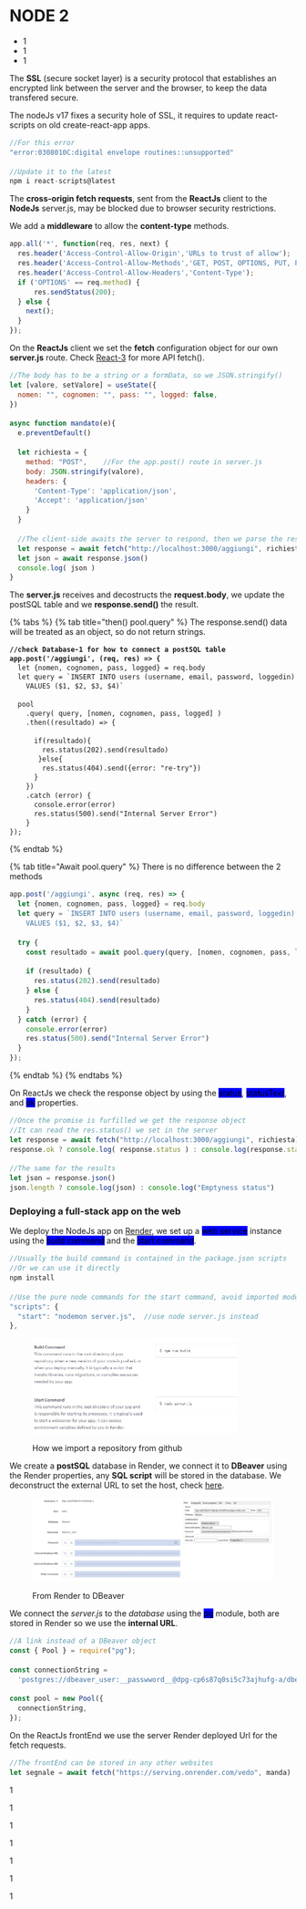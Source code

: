 # NODE 2

* 1
* 1
* 1

The **SSL** (secure socket layer) is a security protocol that establishes an encrypted link between the server and the browser, to keep the data transfered secure.

The nodeJs v17 fixes a security hole of SSL, it requires to update react-scripts on old create-react-app apps.

```jsx
//For this error
"error:0308010C:digital envelope routines::unsupported"

//Update it to the latest
npm i react-scripts@latest
```

The **cross-origin fetch requests**, sent from the **ReactJs** client to the **NodeJs** server.js, may be blocked due to browser security restrictions.&#x20;

We add a **middleware** to allow the **content-type** methods.

```jsx
app.all('*', function(req, res, next) {
  res.header('Access-Control-Allow-Origin','URLs to trust of allow');
  res.header('Access-Control-Allow-Methods','GET, POST, OPTIONS, PUT, PATCH,DELETE');
  res.header('Access-Control-Allow-Headers','Content-Type');
  if ('OPTIONS' == req.method) {
      res.sendStatus(200);
  } else {
    next();
  }
});
```

On the **ReactJs** client we set the **fetch** configuration object for our own **server.js** route. Check [React-3](../react/react-3.md) for more API fetch().

```jsx
//The body has to be a string or a formData, so we JSON.stringify()
let [valore, setValore] = useState({
  nomen: "", cognomen: "", pass: "", logged: false,
})

async function mandato(e){
  e.preventDefault()

  let richiesta = {
    method: "POST",    //For the app.post() route in server.js
    body: JSON.stringify(valore),
    headers: {
      'Content-Type': 'application/json',
      'Accept': 'application/json'
    }
  }
  
  //The client-side awaits the server to respond, then we parse the results as JSON.
  let response = await fetch("http://localhost:3000/aggiungi", richiesta)
  let json = await response.json()
  console.log( json )
}
```

The **server.js** receives and decostructs the **request.body**, we update the postSQL table and we **response.send()** the result.

{% tabs %}
{% tab title="then() pool.query" %}
The response.send() data will be treated as an object, so do not return strings.

<pre class="language-jsx"><code class="lang-jsx"><strong>//check Database-1 for how to connect a postSQL table
</strong><strong>app.post('/aggiungi', (req, res) => {
</strong>  let {nomen, cognomen, pass, logged} = req.body
  let query = `INSERT INTO users (username, email, password, loggedin) 
    VALUES ($1, $2, $3, $4)`
    
  pool
    .query( query, [nomen, cognomen, pass, logged] )
    .then((resultado) => {

      if(resultado){
        res.status(202).send(resultado)
       }else{
        res.status(404).send({error: "re-try"})
      }
    })
    .catch (error) {
      console.error(error)
      res.status(500).send("Internal Server Error")
    }
});
</code></pre>
{% endtab %}

{% tab title="Await pool.query" %}
There is no difference between the 2 methods

```jsx
app.post('/aggiungi', async (req, res) => {
  let {nomen, cognomen, pass, logged} = req.body
  let query = `INSERT INTO users (username, email, password, loggedin) 
    VALUES ($1, $2, $3, $4)`

  try {
    const resultado = await pool.query(query, [nomen, cognomen, pass, logged])

    if (resultado) {
      res.status(202).send(resultado)
    } else {
      res.status(404).send(resultado)
    }
  } catch (error) {
    console.error(error)
    res.status(500).send("Internal Server Error")
  }
});
```
{% endtab %}
{% endtabs %}

On ReactJs we check the response object by using the <mark style="background-color:blue;">status</mark>, <mark style="background-color:blue;">statusText</mark>, and <mark style="background-color:blue;">ok</mark> properties.

```jsx
//Once the promise is furfilled we get the response object
//It can read the res.status() we set in the server
let response = await fetch("http://localhost:3000/aggiungi", richiesta)
response.ok ? console.log( response.status ) : console.log(response.statusText)

//The same for the results
let json = response.json()
json.length ? console.log(json) : console.log("Emptyness status")
```

### Deploying a full-stack app on the web

We deploy the NodeJs app on [Render](https://render.com/), we set up a <mark style="background-color:blue;">web service</mark> instance using the <mark style="background-color:blue;">build command</mark> and the <mark style="background-color:blue;">start command</mark>.

```jsx
//Usually the build command is contained in the package.json scripts
//Or we can use it directly 
npm install

//Use the pure node commands for the start command, avoid imported modules like
"scripts": {
  "start": "nodemon server.js",  //use node server.js instead
},
```

<figure><img src="../.gitbook/assets/Render.jpg" alt="" width="361"><figcaption><p>How we import a repository from github</p></figcaption></figure>

We create a **postSQL** database in Render, we connect it to **DBeaver** using the Render properties, any **SQL script** will be stored in the database. We deconstruct the external URL to set the host, check [here](https://community.render.com/t/i-cant-establish-a-connection-to-postgresql-with-dbeaver/15413/2).

<figure><img src="../.gitbook/assets/RenderDatabase.png" alt="" width="563"><figcaption><p>From Render to DBeaver</p></figcaption></figure>

We connect the _server.js_ to the _database_ using the <mark style="background-color:blue;">pg</mark> module, both are stored in Render so we use the **internal URL**.

```jsx
//A link instead of a DBeaver object
const { Pool } = require("pg");

const connectionString = 
  'postgres://dbeaver_user:__passwword__@dpg-cp6s87q0si5c73ajhufg-a/dbeaver';

const pool = new Pool({
  connectionString,
});
```

On the ReactJs frontEnd we use the server Render deployed Url for the fetch requests.

```jsx
//The frontEnd can be stored in any other websites
let segnale = await fetch("https://serving.onrender.com/vedo", manda)
```

1

1

1

1

1

1

1

